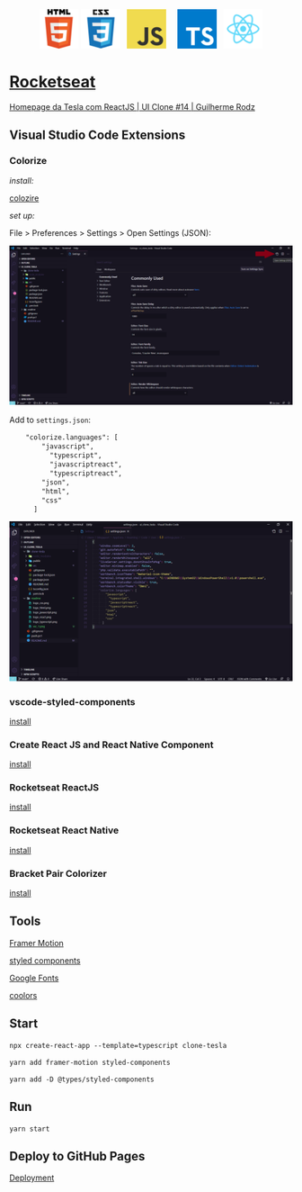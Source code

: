 <div align="center">
    <img src="./readme/logo_html.png" width="70">
    <img src="./readme/logo_css.png" width="70">
    &nbsp;
    <img src="./readme/logo_javascript.png" width="70">
    &nbsp;
    &nbsp;
    <img src="./readme/logo_typescript.png" width="70">
    &nbsp;
    <img src="./readme/logo_react.png" width="70">
</div>

# [Rocketseat](https://rocketseat.com.br/)

[Homepage da Tesla com ReactJS | UI Clone #14 | Guilherme Rodz](https://www.youtube.com/watch?v=Mf4Se4ZGcG8&t=1s)  

## Visual Studio Code Extensions

### Colorize

_install:_

[colozire](https://marketplace.visualstudio.com/items?itemName=kamikillerto.vscode-colorize)

_set up:_

File > Preferences > Settings > Open Settings (JSON):  

![settings.json](./readme/vsc_1.png)  

Add to ```settings.json```:

```
    "colorize.languages": [
        "javascript",
          "typescript",
          "javascriptreact",
          "typescriptreact",
        "json",
        "html",
        "css"
      ]
```

![settings.json](./readme/vsc_2.png)  

### vscode-styled-components

[install](https://marketplace.visualstudio.com/items?itemName=jpoissonnier.vscode-styled-components)

### Create React JS and React Native Component

[install](https://marketplace.visualstudio.com/items?itemName=ricardo-emerson.create-react-tsx-component)

### Rocketseat ReactJS

[install](https://marketplace.visualstudio.com/items?itemName=rocketseat.RocketseatReactJS)

### Rocketseat React Native

[install](https://marketplace.visualstudio.com/items?itemName=rocketseat.RocketseatReactNative)

### Bracket Pair Colorizer

[install](https://marketplace.visualstudio.com/items?itemName=CoenraadS.bracket-pair-colorizer)

## Tools

[Framer Motion](https://www.framer.com/motion/)  

[styled components](https://styled-components.com/)  

[Google Fonts](https://fonts.google.com/)  

[coolors](https://coolors.co/)  

## Start

```
npx create-react-app --template=typescript clone-tesla
```

```
yarn add framer-motion styled-components
```

```
yarn add -D @types/styled-components
```

## Run

```
yarn start
```

## Deploy to GitHub Pages

[Deployment](https://create-react-app.dev/docs/deployment/#github-pages)  